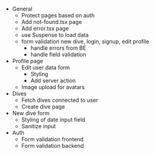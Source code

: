 - General
  - Protect pages based on auth
  - Add not-found.tsx page
  - Add error.tsx page
  - use Suspense to load data
  - form validation new dive, login, signup, edit profile
    - handle errors from BE
    - handle field validation
- Profile page
  - Edit user data form
    - Styling
    - Add server action
  - Image upload for avatars
- Dives
  - Fetch dives connected to user
  - Create dive page
- New dive form
  - Styling of date input field
  - Sanitize input
- Auth
  - Form validation frontend
  - Form validation backend